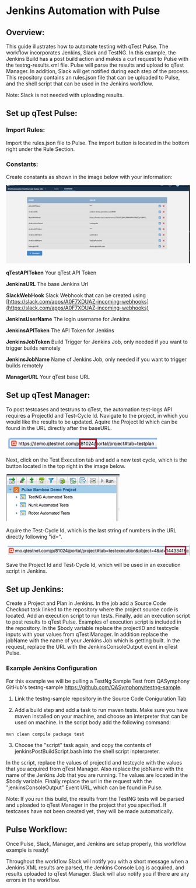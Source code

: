 # Jenkins Automation with Pulse

## Overview:

This guide illustrates how to automate testing with qTest Pulse. The workflow incorporates Jenkins, Slack and TestNG. In this example, the Jenkins Build has a post build action and makes a curl request to Pulse with the testng-results.xml file. Pulse will parse the results and upload to qTest Manager. In addition, Slack will get notified during each step of the process. This repository contains an rules.json file that can be uploaded to Pulse, and the shell script that can be used in the Jenkins workflow.

Note: Slack is not needed with uploading results.

## Set up qTest Pulse:

### Import Rules:

Import the rules.json file to Pulse. The import button is located in the bottom right under the Rule Section.

### Constants:

Create constants as shown in the image below with your information:

![](/jenkinsPulseAutomation/images/pulseconstants.png)

**qTestAPIToken** Your qTest API Token

**JenkinsURL** The base Jenkins Url

**SlackWebHook** Slack Webhook that can be created using [https://slack.com/apps/A0F7XDUAZ-incoming-webhooks](https://slack.com/apps/A0F7XDUAZ-incoming-webhooks)

**JenkinsUserName** The login username for Jenkins

**JenkinsAPIToken** The API Token for Jenkins

**JenkinsJobToken** Build Trigger for Jenkins Job, only needed if you want to trigger builds remotely

**JenkinsJobName** Name of Jenkins Job, only needed if you want to trigger builds remotely

**ManagerURL** Your qTest base URL


## Set up qTest Manager:

To post testcases and testruns to qTest, the automation test-logs API requires a ProjectId and Test-Cycle Id. Navigate to the project, in which you would like the results to be updated. Aquire the Project Id which can be found in the URL directly after the baseURL. 

![](/jenkinsPulseAutomation/images/qtestprojectid.png)


Next, click on the Test Execution tab and add a new test cycle, which is the button located in the top right in the image below.

![](/jenkinsPulseAutomation/images/testcycleqtest.png)

Aquire the Test-Cycle Id, which is the last string of numbers in the URL directly following "id=". 

![](/jenkinsPulseAutomation/images/qtesttestcycleid.png)

Save the Project Id and Test-Cycle Id, which will be used in an execution script in Jenkins.

## Set up Jenkins:

Create a Project and Plan in Jenkins. In the job add a Source Code Checkout task linked to the repository where the project source code is located. Add an execution script to run tests. Finally, add an execution script to post results to qTest Pulse. Examples of execution script is included in the repository. In the $body variable replace the projectID and testcycle inputs with your values from qTest Manager. In addition replace the jobName with the name of your Jenkins Job which is getting built. In the request, replace the URL with the JenkinsConsoleOutput event in qTest Pulse. 


### Example Jenkins Configuration

For this example we will be pulling a TestNg Sample Test from QASymphony GitHub&#39;s testng-sample https://github.com/QASymphony/testng-sample. 

1) Link the testng-sample repository in the Source Code Coniguration Tab

2) Add a build step and add a task to run maven tests. Make sure you have maven installed on your machine, and choose an interpreter that can be used on machine. In the script body add the following command:

`mvn clean compile package test`

3) Choose the "script" task again, and copy the contents of jenkinsPostBuildScript.bash into the shell script inpterpreter.

In the script, replace the values of projectId and testcycle with the values that you acquired from qTest Manager. Also replace the jobName with the name of the Jenkins Job that you are running. The values are located in the $body variable. Finally replace the url in the request with the "jenkinsConsoleOutput" Event URL, which can be found in Pulse.


Note: If you run this build, the results from the TestNG tests will be parsed and uploaded to qTest Manager in the project that you specified. If testcases have not been created yet, they will be made automatically.

## Pulse Workflow:

Once Pulse, Slack, Manager, and Jenkins are setup properly, this workflow example is ready! 

Throughout the workflow Slack will notify you with a short message when a Jenkins XML results are parsed, the Jenkins Console Log is acquired, and results uploaded to qTest Manager. Slack will also notify you if there are any errors in the workflow.  














